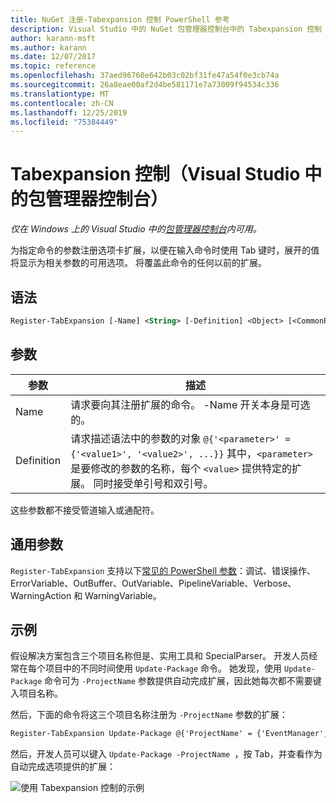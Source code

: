 ```yaml
---
title: NuGet 注册-Tabexpansion 控制 PowerShell 参考
description: Visual Studio 中的 NuGet 包管理器控制台中的 Tabexpansion 控制 PowerShell 命令参考。
author: karann-msft
ms.author: karann
ms.date: 12/07/2017
ms.topic: reference
ms.openlocfilehash: 37aed96760e642b03c02bf31fe47a54f0e3cb74a
ms.sourcegitcommit: 26a8eae00af2d4be581171e7a73009f94534c336
ms.translationtype: MT
ms.contentlocale: zh-CN
ms.lasthandoff: 12/25/2019
ms.locfileid: "75384449"
---
```

# <a name="register-tabexpansion-package-manager-console-in-visual-studio"></a>Tabexpansion 控制（Visual Studio 中的包管理器控制台）

*仅在 Windows 上的 Visual Studio 中的[包管理器控制台](../../consume-packages/install-use-packages-powershell.md)内可用。*

为指定命令的参数注册选项卡扩展，以便在输入命令时使用 Tab 键时，展开的值将显示为相关参数的可用选项。 将覆盖此命令的任何以前的扩展。

## <a name="syntax"></a>语法

```ps
Register-TabExpansion [-Name] <String> [-Definition] <Object> [<CommonParameters>]
```

## <a name="parameters"></a>参数

| 参数 | 描述 |
| --- | --- |
| Name | 请求要向其注册扩展的命令。 -Name 开关本身是可选的。 |
| Definition | 请求描述语法中的参数的对象 `@{'<parameter>' = {'<value1>', '<value2>', ...}}` 其中，`<parameter>` 是要修改的参数的名称，每个 `<value>` 提供特定的扩展。 同时接受单引号和双引号。 |

这些参数都不接受管道输入或通配符。

## <a name="common-parameters"></a>通用参数

`Register-TabExpansion` 支持以下[常见的 PowerShell 参数](https://go.microsoft.com/fwlink/?LinkID=113216)：调试、错误操作、ErrorVariable、OutBuffer、OutVariable、PipelineVariable、Verbose、WarningAction 和 WarningVariable。

## <a name="examples"></a>示例

假设解决方案包含三个项目名称但是、实用工具和 SpecialParser。 开发人员经常在每个项目中的不同时间使用 `Update-Package` 命令。 她发现，使用 `Update-Package` 命令可为 `-ProjectName` 参数提供自动完成扩展，因此她每次都不需要键入项目名称。 

然后，下面的命令将这三个项目名称注册为 `-ProjectName` 参数的扩展：

```ps
Register-TabExpansion Update-Package @{'ProjectName' = {'EventManager', 'Utilities', 'SpecialParser'}}    
```

然后，开发人员可以键入 `Update-Package -ProjectName `，按 Tab，并查看作为自动完成选项提供的扩展：

![使用 Tabexpansion 控制的示例](media/Register-TabExpansion-Example.png)
